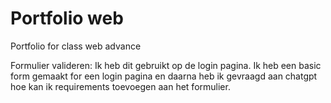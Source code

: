 # Portfolio web
 Portfolio for class web advance 


Formulier valideren: 
Ik heb dit gebruikt op de login pagina. Ik heb een basic form gemaakt for een login pagina en daarna heb ik gevraagd aan chatgpt hoe kan ik requirements toevoegen aan het formulier.